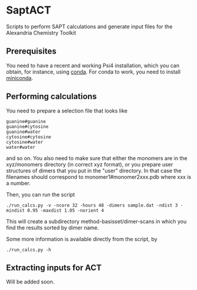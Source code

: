 # SaptACT
Scripts to perform SAPT calculations and generate input files for the Alexandria Chemistry Toolkit

## Prerequisites
You need to have a recent and working Psi4 installation, which you can obtain, for instance, using
[conda](https://anaconda.org/conda-forge/psi4). For conda to work, you need to install 
[miniconda](https://docs.anaconda.com/miniconda/).

## Performing calculations
You need to prepare a selection file that looks like
```
guanine#guanine
guanine#cytosine
guanine#water
cytosine#cytosine
cytosine#water
water#water
```
and so on. You also need to make sure that either the monomers are in the xyz/monomers directory
(in correct xyz format), or you prepare user structures of dimers that you put in the "user" directory.
In that case the filenames should correspond to monomer1#monomer2xxx.pdb where xxx is a number.

Then, you can run the script
```
./run_calcs.py -v -ncore 32 -hours 48 -dimers sample.dat -ndist 3 -mindist 0.95 -maxdist 1.05 -norient 4 
```
This will create a subdirectory method-basisset/dimer-scans in which you find the results sorted by
dimer name.

Some more information is available directly from the script, by
```
./run_calcs.py -h
```

## Extracting inputs for ACT
Will be added soon.
